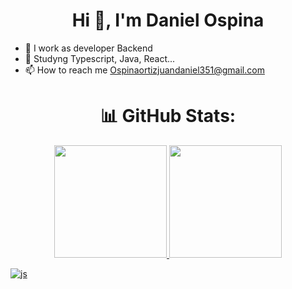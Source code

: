 <h1 align="center">Hi 👋, I'm Daniel Ospina</h1>


- 🔭 I work as developer Backend
- 🌱 Studyng Typescript, Java, React...
- 📫 How to reach me Ospinaortizjuandaniel351@gmail.com


## <h1 align="center">📊 GitHub Stats:</h1>

<div align="center">
  <a href="https://github.com/klayngo">
  <img height="180em" src="https://github-readme-stats.vercel.app/api?username=klayngo&show_icons=true&theme=tokyonight&include_all_commits=true&count_private=false"/>
  <img height="180em" src="https://github-readme-stats.vercel.app/api/top-langs/?username=klayngo&layout=compact&langs_count=7&theme=tokyonight"/>
</div>
  
![js](https://user-images.githubusercontent.com/91626236/199750790-6fbcbdd9-1c62-40a4-8dd4-51d366a9f6e6.svg)
